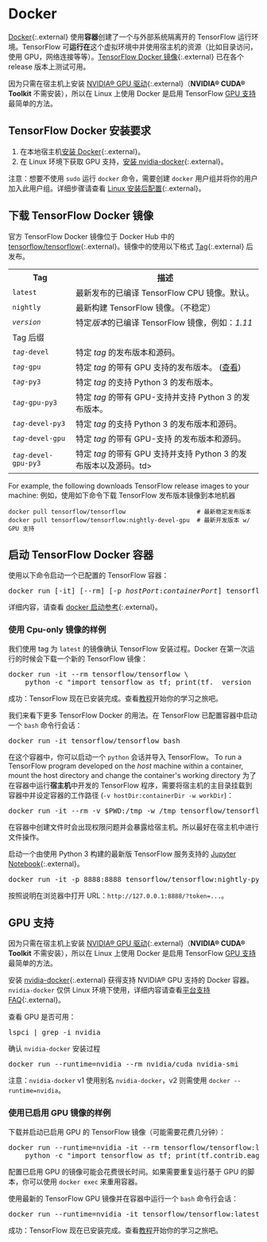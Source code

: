 # Docker

[Docker](https://docs.docker.com/install/){:.external} 使用**容器**创建了一个与外部系统隔离开的 TensorFlow 运行环境。TensorFlow 可**运行在**这个虚拟环境中并使用宿主机的资源（比如目录访问，使用 GPU，网络连接等等）。[TensorFlow Docker 镜像](https://hub.docker.com/r/tensorflow/tensorflow/){:.external} 已在各个 release 版本上测试可用。

因为只需在宿主机上安装 [NVIDIA® GPU 驱动](https://github.com/NVIDIA/nvidia-docker/wiki/Frequently-Asked-Questions#how-do-i-install-the-nvidia-driver){:.external}（**NVIDIA® CUDA® Toolkit** 不需安装），所以在 Linux 上使用 Docker 是启用 TensorFlow [GPU 支持](./gpu.md)最简单的方法。

## TensorFlow Docker 安装要求

1. 在本地宿主机[安装 Docker](https://docs.docker.com/install/){:.external}。
2. 在 Linux 环境下获取 GPU 支持，[安装 nvidia-docker](https://github.com/NVIDIA/nvidia-docker){:.external}。

注意：想要不使用 `sudo` 运行 `docker` 命令，需要创建 `docker` 用户组并将你的用户加入此用户组。详细步骤请查看 [Linux 安装后配置](https://docs.docker.com/install/linux/linux-postinstall/){:.external}。

## 下载 TensorFlow Docker 镜像

官方 TensorFlow Docker 镜像位于 Docker Hub 中的 [tensorflow/tensorflow](https://hub.docker.com/r/tensorflow/tensorflow/){:.external}。镜像中的使用以下格式 [Tag](https://hub.docker.com/r/tensorflow/tensorflow/tags/){:.external} 后发布。

<table>
  <tr><th>Tag</th><th>描述</th></tr>
  <tr><td><code>latest</code></td><td>最新发布的已编译 TensorFlow CPU 镜像。默认。</td></tr>
  <tr><td><code>nightly</code></td><td>最新构建 TensorFlow 镜像。（不稳定）</td></tr>
  <tr><td><code><em>version</em></code></td><td>特定<em>版本</em>的已编译 TensorFlow 镜像，例如：<em>1.11</em></td></tr>
  <tr class="alt"><td colspan="2">Tag 后缀</td></tr>
  <tr><td><code><em>tag</em>-devel<code></td><td>特定 <em>tag</em> 的发布版本和源码。</td></tr>
  <tr><td><code><em>tag</em>-gpu<code></td><td>特定 <em>tag</em> 的带有 GPU 支持的发布版本。 (<a href="#gpu_support">查看</a>)</td></tr>
  <tr><td><code><em>tag</em>-py3<code></td><td>特定 <em>tag</em> 的支持 Python 3 的发布版本。</td></tr>
  <tr><td><code><em>tag</em>-gpu-py3<code></td><td>特定 <em>tag</em> 的带有 GPU-支持并支持 Python 3 的发布版本。</td></tr>
  <tr><td><code><em>tag</em>-devel-py3<code></td><td>特定 <em>tag</em> 的支持 Python 3 的发布版本和源码。</td></tr>
  <tr><td><code><em>tag</em>-devel-gpu<code></td><td>特定 <em>tag</em> 的带有 GPU-支持 的发布版本和源码。</td></tr>
  <tr><td><code><em>tag</em>-devel-gpu-py3<code></td><td>特定 <em>tag</em> 的带有 GPU 支持并支持 Python 3 的发布版本以及源码。td></tr>
</table>

For example, the following downloads TensorFlow release images to your machine:
例如，使用如下命令下载 TensorFlow 发布版本镜像到本地机器

<pre class="devsite-click-to-copy prettyprint lang-bsh">
<code class="devsite-terminal">docker pull tensorflow/tensorflow                    # 最新稳定发布版本</code>
<code class="devsite-terminal">docker pull tensorflow/tensorflow:nightly-devel-gpu  # 最新开发版本 w/ GPU 支持</code>
</pre>

## 启动 TensorFlow Docker 容器

使用以下命令启动一个已配置的 TensorFlow 容器：

<pre class="devsite-terminal devsite-click-to-copy">
docker run [-it] [--rm] [-p <em>hostPort</em>:<em>containerPort</em>] tensorflow/tensorflow[:<em>tag</em>] [<em>command</em>]
</pre>

详细内容，请查看 [docker 启动参考](https://docs.docker.com/engine/reference/run/){:.external}。

### 使用 Cpu-only 镜像的样例

我们使用 tag 为 `latest` 的镜像确认 TensorFlow 安装过程。Docker 在第一次运行的时候会下载一个新的 TensorFlow 镜像：

<pre class="devsite-terminal devsite-click-to-copy prettyprint lang-bsh">
docker run -it --rm tensorflow/tensorflow \
    python -c "import tensorflow as tf; print(tf.__version__)"
</pre>

成功：TensorFlow 现在已安装完成。查看[教程](../tutorials)开始你的学习之旅吧。

我们来看下更多 TensorFlow Docker 的用法。在 TensorFlow 已配置容器中启动一个 `bash` 命令行会话：

<pre class="devsite-terminal devsite-click-to-copy">
docker run -it tensorflow/tensorflow bash
</pre>

在这个容器中，你可以启动一个 `python` 会话并导入 TensorFlow。
To run a TensorFlow program developed on the *host* machine within a container, mount the host directory and change the container's working directory
为了在容器中运行**宿主机**中开发的 TensorFlow 程序，需要将宿主机的主目录挂载到容器中并设定容器的工作路径
(`-v hostDir:containerDir -w workDir`)：

<pre class="devsite-terminal devsite-click-to-copy prettyprint lang-bsh">
docker run -it --rm -v $PWD:/tmp -w /tmp tensorflow/tensorflow python ./script.py
</pre>

在容器中创建文件时会出现权限问题并会暴露给宿主机。所以最好在宿主机中进行文件操作。

启动一个由使用 Python 3 构建的最新版 TensorFlow 服务支持的 [Jupyter Notebook](https://jupyter.org/){:.external}。

<pre class="devsite-terminal devsite-click-to-copy">
docker run -it -p 8888:8888 tensorflow/tensorflow:nightly-py3
</pre>

按照说明在浏览器中打开 URL：`http://127.0.0.1:8888/?token=...`。

## GPU 支持

因为只需在宿主机上安装 [NVIDIA® GPU 驱动](https://github.com/NVIDIA/nvidia-docker/wiki/Frequently-Asked-Questions#how-do-i-install-the-nvidia-driver){:.external}（**NVIDIA® CUDA® Toolkit** 不需安装），所以在 Linux 上使用 Docker 是启用 TensorFlow [GPU 支持](./gpu.md)最简单的方法。

安装 [nvidia-docker](https://github.com/NVIDIA/nvidia-docker){:.external} 获得支持 NVIDIA® GPU 支持的 Docker 容器。`nvidia-docker` 仅供 Linux 环境下使用，详细内容请查看[平台支持 FAQ](https://github.com/NVIDIA/nvidia-docker/wiki/Frequently-Asked-Questions#platform-support){:.external}。

查看 GPU 是否可用：

<pre class="devsite-terminal devsite-click-to-copy">
lspci | grep -i nvidia
</pre>

确认 `nvidia-docker` 安装过程

<pre class="devsite-terminal devsite-click-to-copy">
docker run --runtime=nvidia --rm nvidia/cuda nvidia-smi
</pre>

注意：`nvidia-docker` v1 使用别名 `nvidia-docker`，v2 则需使用 `docker --runtime=nvidia`。

### 使用已启用 GPU 镜像的样例

下载并启动已启用 GPU 的 TensorFlow 镜像（可能需要花费几分钟）：

<pre class="devsite-terminal devsite-click-to-copy prettyprint lang-bsh">
docker run --runtime=nvidia -it --rm tensorflow/tensorflow:latest-gpu \
    python -c "import tensorflow as tf; print(tf.contrib.eager.num_gpus())"
</pre>

配置已启用 GPU 的镜像可能会花费很长时间。如果需要重复运行基于 GPU 的脚本，你可以使用 `docker exec` 来重用容器。

使用最新的 TensorFlow GPU 镜像并在容器中运行一个 `bash` 命令行会话：

<pre class="devsite-terminal devsite-click-to-copy">
docker run --runtime=nvidia -it tensorflow/tensorflow:latest-gpu bash
</pre>

成功：TensorFlow 现在已安装完成。查看[教程](../tutorials)开始你的学习之旅吧。
